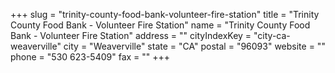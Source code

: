+++
slug = "trinity-county-food-bank-volunteer-fire-station"
title = "Trinity County Food Bank - Volunteer Fire Station"
name = "Trinity County Food Bank - Volunteer Fire Station"
address = ""
cityIndexKey = "city-ca-weaverville"
city = "Weaverville"
state = "CA"
postal = "96093"
website = ""
phone = "530 623-5409"
fax = ""
+++
